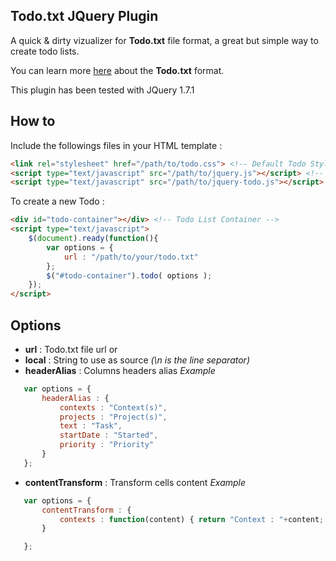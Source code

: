 ﻿## Todo.txt JQuery Plugin

A quick & dirty vizualizer for **Todo.txt** file format, a great but simple way to create todo lists.

You can learn more [here](https://github.com/ginatrapani/todo.txt-cli/wiki/The-Todo.txt-Format) about the **Todo.txt** format.

This plugin has been tested with JQuery 1.7.1


## How to

Include the followings files in your HTML template :

```html
<link rel="stylesheet" href="/path/to/todo.css"> <!-- Default Todo Style -->
<script type="text/javascript" src="/path/to/jquery.js"></script> <!-- Require JQuery ! -->
<script type="text/javascript" src="/path/to/jquery-todo.js"></script>  <!-- Plugin script -->
```

To create a new Todo :

```html
<div id="todo-container"></div> <!-- Todo List Container -->
<script type="text/javascript">
	$(document).ready(function(){
		var options = {
			url : "/path/to/your/todo.txt"
		};
		$("#todo-container").todo( options );
	});
</script>
```

## Options

 - **url** : Todo.txt file url
 	or
 - **local** : String to use as source *(\n is the line separator)*
 - **headerAlias** : Columns headers alias
 _Example_
 ```javascript
 	var options = {
 		headerAlias : {
 			contexts : "Context(s)",
 			projects : "Project(s)",
 			text : "Task",
 			startDate : "Started",
 			priority : "Priority"
 		}
 	};
 ```
 - **contentTransform** : Transform cells content
 _Example_
 ```javascript
 	var options = {
 		contentTransform : {
 			contexts : function(content) { return "Context : "+content; }
 		}

 	};
 ```



